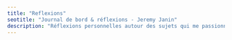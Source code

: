 ```yaml
---
title: "Reflexions"
seotitle: "Journal de bord & réflexions - Jeremy Janin"
description: "Réflexions personnelles autour des sujets qui me passionnent : outdoor, voyage, photographie et vidéo."
---
```

